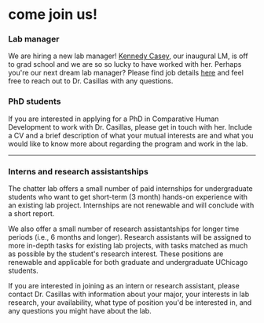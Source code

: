 # come join us!

### Lab manager

We are hiring a new lab manager! [Kennedy Casey](https://kennedycasey.github.io/), our inaugural LM, is off to grad school and we are so so lucky to have worked with her. Perhaps you're our next dream lab manager? Please find job details [here](https://docs.google.com/document/d/1AZxkQaq-5_pa_KK1VIJjAMtgJWh78Sapmp0f64Dzn6M/edit?usp=sharing) and feel free to reach out to Dr. Casillas with any questions.


### PhD students

If you are interested in applying for a PhD in Comparative Human Development to work with Dr. Casillas, please get in touch with her. Include a CV and a brief description of what your mutual interests are and what you would like to know more about regarding the program and work in the lab.

----

### Interns and research assistantships

The chatter lab offers a small number of paid internships for undergraduate students who want to get short-term (3 month) hands-on experience with an existing lab project. Internships are not renewable and will conclude with a short report.

We also offer a small number of research assistantships for longer time periods (i.e., 6 months and longer). Research assistants will be assigned to more in-depth tasks for existing lab projects, with tasks matched as much as possible by the student's research interest. These positions are renewable and applicable for both graduate and undergraduate UChicago students.

If you are interested in joining as an intern or research assistant, please contact Dr. Casillas with information about your major, your interests in lab research, your availability, what type of position you'd be interested in, and any questions you might have about the lab.